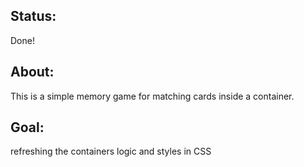 ## Status:
Done!

## About:
This is a simple memory game for matching cards inside a container.


## Goal:
refreshing the containers logic and styles in CSS
